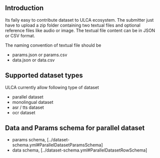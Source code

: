 ## Introduction
Its faily easy to contribute dataset to ULCA ecosystem. The submitter just have to upload a zip folder containing two textual files and optional reference files like audio or image. The textual file content can be in JSON or CSV format. 

The naming convention of textual file should be
  - params.json or params.csv
  - data.json or data.csv

## Supported dataset types
ULCA currently allow following type of dataset
  - parallel dataset
  - monolingual dataset
  - asr / tts dataset
  - ocr dataset

## Data and Params schema for parallel dataset
  - params schema, [../dataset-schema.yml#ParallelDatasetParamsSchema]
  - data schema, [../dataset-schema.yml#ParallelDatasetRowSchema]
